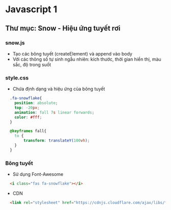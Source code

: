# Javascript 1

## Thư mục: Snow - Hiệu ứng tuyết rơi
### snow.js
* Tạo các bông tuyết (createElement) và append vào body
* Với các thông số tự sinh ngẫu nhiên: kích thước, thời gian hiển thị, màu sắc, độ trong suốt
### style.css
* Chứa định dạng và hiệu ứng của bông tuyết
```css
  .fa-snowflake{
    position: absolute;
    top: -20px;
    animation: fall 7s linear forwards;
    color: #fff;
  }

  @keyframes fall{
    to {
        transform: translateY(100vh);
    }
  }
```
### Bông tuyết
* Sử dụng Font-Awesome
```html
  <i class="fas fa-snowflake"></i>
```
* CDN
```html
  <link rel="stylesheet" href="https://cdnjs.cloudflare.com/ajax/libs/font-awesome/5.15.3/css/all.min.css" integrity="sha512-iBBXm8fW90+nuLcSKlbmrPcLa0OT92xO1BIsZ+ywDWZCvqsWgccV3gFoRBv0z+8dLJgyAHIhR35VZc2oM/gI1w==" crossorigin="anonymous" />
```
